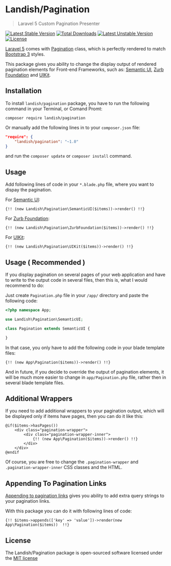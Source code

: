 # Landish/Pagination

> Laravel 5 Custom Pagination Presenter 

[![Latest Stable Version](https://poser.pugx.org/landish/pagination/v/stable.svg)](https://packagist.org/packages/landish/pagination) 
[![Total Downloads](https://poser.pugx.org/landish/pagination/downloads.svg)](https://packagist.org/packages/landish/pagination) 
[![Latest Unstable Version](https://poser.pugx.org/landish/pagination/v/unstable.svg)](https://packagist.org/packages/landish/pagination) 
[![License](https://poser.pugx.org/landish/pagination/license.svg)](https://packagist.org/packages/landish/pagination)

[Laravel 5](http://laravel.com/) comes with [Pagination](http://laravel.com/docs/5.0/pagination) class, which is perfectly rendered to match [Bootstrap 3](http://getbootstrap.com/components/#pagination) styles. 

This package gives you ability to change the display output of rendered pagination elements for Front-end Frameworks, such as: [Semantic UI](http://semantic-ui.com/collections/menu.html#pagination), [Zurb Foundation](http://foundation.zurb.com/docs/components/pagination.html) and [UIKit](http://getuikit.com/docs/pagination.html).

## Installation

To install `landish/pagination` package, you have to run the following command in your Terminal, or Comand Promt:

```
composer require landish/pagination
```

Or manually add the following lines in to your `composer.json` file:

```json
"require": {
    "landish/pagination": "~1.0"
}
```

and run the `composer update` or `composer install` command.

## Usage

Add following lines of code in your `*.blade.php` file, where you want to dispay the pagination.

For [Semantic UI](http://semantic-ui.com/):
```
{!! (new Landish\Pagination\SemanticUI($items))->render() !!}
```

For [Zurb Foundation](http://foundation.zurb.com/):

```
{!! (new Landish\Pagination\ZurbFoundation($items))->render() !!}
```

For [UIKit](http://getuikit.com/):

```
{!! (new Landish\Pagination\UIKit($items))->render() !!}
```

## Usage ( Recommended )

If you display pagination on several pages of your web application and have to write to the output code in several files, then this is, what I would recommend to do:

Just create `Pagination.php` file in your `/app/` directory and paste the following code:

```php
<?php namespace App;

use Landish\Pagination\SemanticUI;

class Pagination extends SemanticUI {

}
```

In that case, you only have to add the following code in your blade template files:

```
{!! (new App\Pagination($items))->render() !!}
```

And in future, if you decide to override the output of pagination elements, it will be much more easier to change in `app/Pagination.php` file, rather then in several blade template files.

## Additional Wrappers

If you need to add additional wrappers to your pagination output, which will be displayed only if items have pages, then you can do it like this:

```
@if($items->hasPages())
	<div class="pagination-wrapper">
    	<div class="pagination-wrapper-inner">
        	{!! (new App\Pagination($items))->render() !!}
        </div>
	</div>
@endif
```

Of course, you are free to change the `.pagination-wrapper` and `.pagination-wrapper-inner` CSS classes and the HTML.

## Appending To Pagination Links

[Appending to pagination links](http://laravel.com/docs/5.0/pagination#appending-to-pagination-links) gives you ability to add extra query strings to your pagination links.

With this package you can do it with following lines of code:

```
{!! $items->appends(['key' => 'value'])->render(new App\Pagination($items))  !!}
```

## License

The Landish/Pagination package is open-sourced software licensed under the [MIT license](http://opensource.org/licenses/MIT)